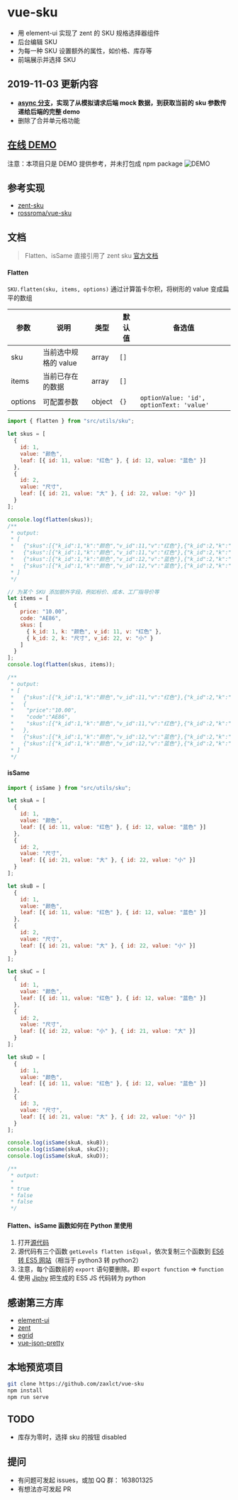 # vue-sku

- 用 element-ui 实现了 zent 的 SKU 规格选择器组件
- 后台编辑 SKU
- 为每一种 SKU 设置额外的属性，如价格、库存等
- 前端展示并选择 SKU

## 2019-11-03 更新内容

- **[async 分支](https://github.com/zaxlct/vue-sku/tree/async)，实现了从模拟请求后端 mock 数据，到获取当前的 sku 参数传递给后端的完整 demo**
- 删除了合并单元格功能

## [在线 DEMO](https://zaxlct.github.io/vue-sku/)

注意：本项目只是 DEMO 提供参考，并未打包成 npm package
![DEMO](http://furniture-resource.sutot.cn/Jietu20190702-215359@2x.jpg)

## 参考实现

- [zent-sku](https://github.com/zent-contrib/sku)
- [rossroma/vue-sku](https://github.com/rossroma/vue-sku)

## 文档

> Flatten、isSame 直接引用了 zent sku [官方文档](https://youzan.github.io/zent/zh/component/sku)

#### Flatten

`SKU.flatten(sku, items, options)`
通过计算笛卡尔积，将树形的 value 变成扁平的数组

| 参数    | 说明                 | 类型   | 默认值 | 备选值                                   |
| ------- | -------------------- | ------ | ------ | ---------------------------------------- |
| sku     | 当前选中规格的 value | array  | `[]`   |                                          |
| items   | 当前已存在的数据     | array  | `[]`   |                                          |
| options | 可配置参数           | object | `{}`   | `optionValue: 'id', optionText: 'value'` |

```javascript
import { flatten } from "src/utils/sku";

let skus = [
  {
    id: 1,
    value: "颜色",
    leaf: [{ id: 11, value: "红色" }, { id: 12, value: "蓝色" }]
  },
  {
    id: 2,
    value: "尺寸",
    leaf: [{ id: 21, value: "大" }, { id: 22, value: "小" }]
  }
];

console.log(flatten(skus));
/**
 * output:
 * [
 *   {"skus":[{"k_id":1,"k":"颜色","v_id":11,"v":"红色"},{"k_id":2,"k":"尺寸","v_id":21,"v":"大"}]},
 *   {"skus":[{"k_id":1,"k":"颜色","v_id":11,"v":"红色"},{"k_id":2,"k":"尺寸","v_id":22,"v":"小"}]}
 *   {"skus":[{"k_id":1,"k":"颜色","v_id":12,"v":"蓝色"},{"k_id":2,"k":"尺寸","v_id":21,"v":"大"}]}
 *   {"skus":[{"k_id":1,"k":"颜色","v_id":12,"v":"蓝色"},{"k_id":2,"k":"尺寸","v_id":22,"v":"小"}]}
 * ]
 */

// 为某个 SKU 添加额外字段，例如标价、成本、工厂指导价等
let items = [
  {
    price: "10.00",
    code: "AE86",
    skus: [
      { k_id: 1, k: "颜色", v_id: 11, v: "红色" },
      { k_id: 2, k: "尺寸", v_id: 22, v: "小" }
    ]
  }
];
console.log(flatten(skus, items));

/**
 * output:
 * [
 *   {"skus":[{"k_id":1,"k":"颜色","v_id":11,"v":"红色"},{"k_id":2,"k":"尺寸","v_id":21,"v":"大"}]},
 *   {
 *    "price":"10.00",
 *    "code":"AE86",
 *    "skus":[{"k_id":1,"k":"颜色","v_id":11,"v":"红色"},{"k_id":2,"k":"尺寸","v_id":22,"v":"小"}]
 *   },
 *   {"skus":[{"k_id":1,"k":"颜色","v_id":12,"v":"蓝色"},{"k_id":2,"k":"尺寸","v_id":21,"v":"大"}]}
 *   {"skus":[{"k_id":1,"k":"颜色","v_id":12,"v":"蓝色"},{"k_id":2,"k":"尺寸","v_id":22,"v":"小"}]}
 * ]
 */
```

#### isSame

```javascript
import { isSame } from "src/utils/sku";

let skuA = [
  {
    id: 1,
    value: "颜色",
    leaf: [{ id: 11, value: "红色" }, { id: 12, value: "蓝色" }]
  },
  {
    id: 2,
    value: "尺寸",
    leaf: [{ id: 21, value: "大" }, { id: 22, value: "小" }]
  }
];

let skuB = [
  {
    id: 1,
    value: "颜色",
    leaf: [{ id: 11, value: "红色" }, { id: 12, value: "蓝色" }]
  },
  {
    id: 2,
    value: "尺寸",
    leaf: [{ id: 21, value: "大" }, { id: 22, value: "小" }]
  }
];

let skuC = [
  {
    id: 1,
    value: "颜色",
    leaf: [{ id: 11, value: "红色" }, { id: 12, value: "蓝色" }]
  },
  {
    id: 2,
    value: "尺寸",
    leaf: [{ id: 22, value: "小" }, { id: 21, value: "大" }]
  }
];

let skuD = [
  {
    id: 1,
    value: "颜色",
    leaf: [{ id: 11, value: "红色" }, { id: 12, value: "蓝色" }]
  },
  {
    id: 3,
    value: "尺寸",
    leaf: [{ id: 21, value: "大" }, { id: 22, value: "小" }]
  }
];

console.log(isSame(skuA, skuB));
console.log(isSame(skuA, skuC));
console.log(isSame(skuA, skuD));

/**
 * output:
 *
 * true
 * false
 * false
 */
```

#### Flatten、isSame 函数如何在 Python 里使用

1. 打开[源代码](https://gitee.com/zaxlct/number-squares/blob/dev/src/utils/sku/index.js)
2. 源代码有三个函数 `getLevels flatten isEqual`，依次复制三个函数到 [ES6 转 ES5 网站](https://www.babeljs.cn/repl)（相当于 python3 转 python2）
3. 注意，每个函数前的 `export` 语句要删除。即 `export function` => `function`
4. 使用 [Jiphy](https://github.com/timothycrosley/jiphy) 把生成的 ES5 JS 代码转为 python

## 感谢第三方库

- [element-ui](https://github.com/ElemeFE/element)
- [zent](https://github.com/youzan/zent)
- [egrid](https://github.com/kinglisky/egrid)
- [vue-json-pretty](https://github.com/leezng/vue-json-pretty)

## 本地预览项目

```bash
git clone https://github.com/zaxlct/vue-sku
npm install
npm run serve
```

## TODO

- 库存为零时，选择 sku 的按钮 disabled

## 提问

- 有问题可发起 issues，或加 QQ 群： 163801325
- 有想法亦可发起 PR
